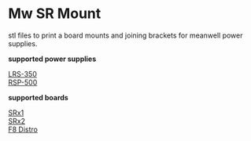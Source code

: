 # Mw SR Mount

stl files to print a board mounts and joining brackets for meanwell power supplies.

<b>supported power supplies</b>

<a href=https://www.meanwellaustralia.com.au/products/lrs-350>LRS-350</a><br>
<a href=https://www.meanwellaustralia.com.au/products/rsp-500>RSP-500</a><br>

<b>supported boards</b>

<a href=https://pixelcontroller.com/store/featured/86-srx1.html>SRx1</a><br>
<a href=https://pixelcontroller.com/store/long-range-expansion/83-srx2.html>SRx2</a><br>
<a href=https://pixelcontroller.com/store/accessories/46-f8-distro.html>F8 Distro</a><br>


